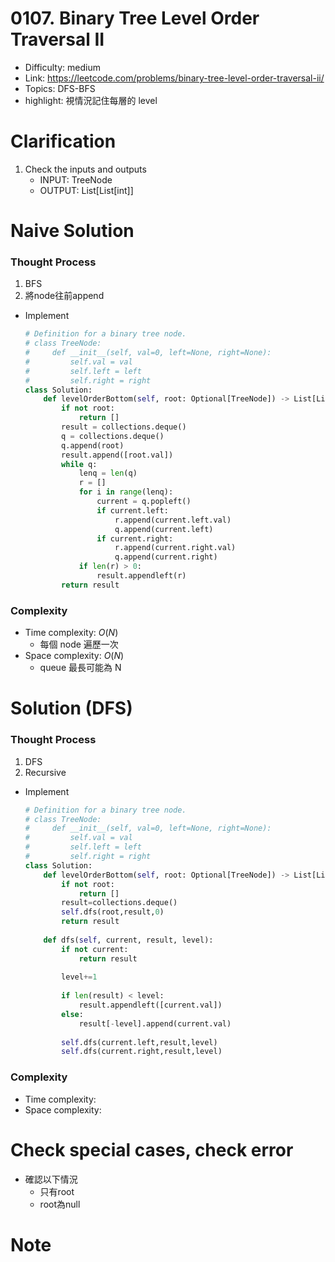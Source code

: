 # 0107. Binary Tree Level Order Traversal II

* Difficulty: medium
* Link: https://leetcode.com/problems/binary-tree-level-order-traversal-ii/
* Topics: DFS-BFS
* highlight: 視情況記住每層的 level

# Clarification

1. Check the inputs and outputs
    - INPUT: TreeNode
    - OUTPUT: List[List[int]]

# Naive Solution

### Thought Process

1. BFS
2. 將node往前append
- Implement
    
    ```python
    # Definition for a binary tree node.
    # class TreeNode:
    #     def __init__(self, val=0, left=None, right=None):
    #         self.val = val
    #         self.left = left
    #         self.right = right
    class Solution:
        def levelOrderBottom(self, root: Optional[TreeNode]) -> List[List[int]]:
            if not root:
                return []
            result = collections.deque()
            q = collections.deque()
            q.append(root)
            result.append([root.val])
            while q:
                lenq = len(q)
                r = []
                for i in range(lenq):
                    current = q.popleft()
                    if current.left:
                        r.append(current.left.val)
                        q.append(current.left)
                    if current.right:
                        r.append(current.right.val)
                        q.append(current.right)
                if len(r) > 0:
                    result.appendleft(r)
            return result
    ```
    

### Complexity

- Time complexity: $O(N)$
    - 每個 node 遍歷一次
- Space complexity: $O(N)$
    - queue 最長可能為 N

# Solution (DFS)

### Thought Process

1. DFS 
2. Recursive
- Implement
    
    ```python
    # Definition for a binary tree node.
    # class TreeNode:
    #     def __init__(self, val=0, left=None, right=None):
    #         self.val = val
    #         self.left = left
    #         self.right = right
    class Solution:
        def levelOrderBottom(self, root: Optional[TreeNode]) -> List[List[int]]:
            if not root:
                return []
            result=collections.deque()
            self.dfs(root,result,0)
            return result
        
        def dfs(self, current, result, level):
            if not current:
                return result
            
            level+=1
            
            if len(result) < level:
                result.appendleft([current.val])
            else:
                result[-level].append(current.val)
            
            self.dfs(current.left,result,level)
            self.dfs(current.right,result,level)
    ```
    

### Complexity

- Time complexity:
- Space complexity:

# Check special cases, check error

- 確認以下情況
    - 只有root
    - root為null

# Note